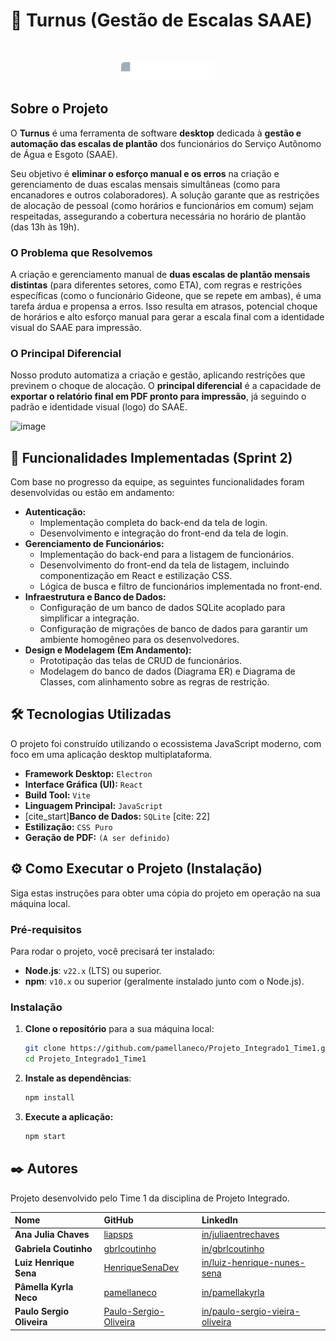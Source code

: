 # 📅 Turnus (Gestão de Escalas SAAE)

<br>
<p align="center">
<img src="src/resources/logo1.png" alt="Logo SAAE" width="150"/>
</p>

## Sobre o Projeto

O **Turnus** é uma ferramenta de software **desktop** dedicada à **gestão e automação das escalas de plantão** dos funcionários do Serviço Autônomo de Água e Esgoto (SAAE).

Seu objetivo é **eliminar o esforço manual e os erros** na criação e gerenciamento de duas escalas mensais simultâneas (como para encanadores e outros colaboradores). A solução garante que as restrições de alocação de pessoal (como horários e funcionários em comum) sejam respeitadas, assegurando a cobertura necessária no horário de plantão (das 13h às 19h).

### O Problema que Resolvemos

A criação e gerenciamento manual de **duas escalas de plantão mensais distintas** (para diferentes setores, como ETA), com regras e restrições específicas (como o funcionário Gideone, que se repete em ambas), é uma tarefa árdua e propensa a erros. Isso resulta em atrasos, potencial choque de horários e alto esforço manual para gerar a escala final com a identidade visual do SAAE para impressão.

### O Principal Diferencial

Nosso produto automatiza a criação e gestão, aplicando restrições que previnem o choque de alocação. O **principal diferencial** é a capacidade de **exportar o relatório final em PDF pronto para impressão**, já seguindo o padrão e identidade visual (logo) do SAAE.

<img width="1351" height="652" alt="image" src="https://github.com/user-attachments/assets/c3807b1f-dd55-4e1f-8e0d-89a4acf6b723" />

## 🚀 Funcionalidades Implementadas (Sprint 2)

Com base no progresso da equipe, as seguintes funcionalidades foram desenvolvidas ou estão em andamento:

* **Autenticação:**
    * Implementação completa do back-end da tela de login.
    * Desenvolvimento e integração do front-end da tela de login.
* **Gerenciamento de Funcionários:**
    * Implementação do back-end para a listagem de funcionários.
    * Desenvolvimento do front-end da tela de listagem, incluindo componentização em React e estilização CSS.
    * Lógica de busca e filtro de funcionários implementada no front-end.
* **Infraestrutura e Banco de Dados:**
    * Configuração de um banco de dados SQLite acoplado para simplificar a integração.
    * Configuração de migrações de banco de dados para garantir um ambiente homogêneo para os desenvolvedores.
* **Design e Modelagem (Em Andamento):**
    * Prototipação das telas de CRUD de funcionários.
    * Modelagem do banco de dados (Diagrama ER) e Diagrama de Classes, com alinhamento sobre as regras de restrição.

## 🛠️ Tecnologias Utilizadas

O projeto foi construído utilizando o ecossistema JavaScript moderno, com foco em uma aplicação desktop multiplataforma.

- **Framework Desktop:** `Electron`
- **Interface Gráfica (UI):** `React`
- **Build Tool:** `Vite`
- **Linguagem Principal:** `JavaScript`
- [cite_start]**Banco de Dados:** `SQLite` [cite: 22]
- **Estilização:** `CSS Puro`
- **Geração de PDF:** `(A ser definido)`


## ⚙️ Como Executar o Projeto (Instalação)

Siga estas instruções para obter uma cópia do projeto em operação na sua máquina local.

### Pré-requisitos

Para rodar o projeto, você precisará ter instalado:

- **Node.js**: `v22.x` (LTS) ou superior.
- **npm**: `v10.x` ou superior (geralmente instalado junto com o Node.js).

### Instalação

1.  **Clone o repositório** para a sua máquina local:

    ```bash
    git clone https://github.com/pamellaneco/Projeto_Integrado1_Time1.git
    cd Projeto_Integrado1_Time1
    ```

2.  **Instale as dependências**:

    ```bash
    npm install
    ```

3.  **Execute a aplicação:**

    ```bash
    npm start
    ```

## ✒️ Autores

Projeto desenvolvido pelo Time 1 da disciplina de Projeto Integrado.

| Nome | GitHub | LinkedIn |
| :--- | :--- | :--- |
| **Ana Julia Chaves** | [liapsps](https://github.com/liapsps) | [in/juliaentrechaves](https://www.linkedin.com/in/juliaentrechaves) |
| **Gabriela Coutinho**| [gbrlcoutinho](https://github.com/gbrlcoutinho) | [in/gbrlcoutinho](https://www.linkedin.com/in/gbrlcoutinho) |
| **Luiz Henrique Sena** | [HenriqueSenaDev](https://github.com/HenriqueSenaDev) | [in/luiz-henrique-nunes-sena](https://www.linkedin.com/in/luiz-henrique-nunes-sena-002a4829b) |
| **Pâmella Kyrla Neco** | [pamellaneco](https://github.com/pamellaneco) | [in/pamellakyrla](https://www.linkedin.com/in/pamellakyrla) |
| **Paulo Sergio Oliveira** | [Paulo-Sergio-Oliveira](https://github.com/Paulo-Sergio-Oliveira) | [in/paulo-sergio-vieira-oliveira](https://www.linkedin.com/in/paulo-sergio-vieira-oliveira-695200281/) |
